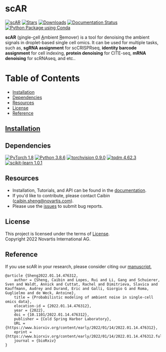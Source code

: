 # scAR  

[![scAR](https://anaconda.org/bioconda/scar/badges/version.svg)](https://anaconda.org/bioconda/scar)
[![Stars](https://img.shields.io/github/stars/Novartis/scar?logo=GitHub&color=red)](https://github.com/Novartis/scAR)
[![Downloads](https://anaconda.org/bioconda/scar/badges/downloads.svg)](https://anaconda.org/bioconda/scar/files)
[![Documentation Status](https://readthedocs.org/projects/scar-tutorials/badge/?version=latest)](https://scar-tutorials.readthedocs.io/en/latest/?badge=latest)
[![Python Package using Conda](https://github.com/Novartis/scAR/actions/workflows/python-conda-build.yaml/badge.svg)](https://github.com/Novartis/scAR/actions/workflows/python-conda-build.yaml)

**scAR** (<u>s</u>ingle-<u>c</u>ell <u>A</u>mbient <u>R</u>emover) is a tool for denoising the ambient signals in droplet-based single cell omics. It can be used for multiple tasks, such as, **sgRNA assignment** for scCRISPRseq, **identity barcode assignment** for cell indexing, **protein denoising** for CITE-seq, **mRNA denoising** for scRNAseq, and etc..

# Table of Contents

- [Installation](#Installation)
- [Dependencies](#Dependencies)
- [Resources](#Resources)
- [License](#License)
- [Reference](#Reference)

## [Installation](https://scar-tutorials.readthedocs.io/en/latest/Installation.html)

## Dependencies

[![PyTorch 1.8](https://img.shields.io/badge/PyTorch-1.8.0-greeen.svg)](https://pytorch.org/)
[![Python 3.8.6](https://img.shields.io/badge/python-3.8.6-blue.svg)](https://www.python.org/)
[![torchvision 0.9.0](https://img.shields.io/badge/torchvision-0.9.0-red.svg)](https://pytorch.org/vision/stable/index.html)
[![tqdm 4.62.3](https://img.shields.io/badge/tqdm-4.62.3-orange.svg)](https://github.com/tqdm/tqdm)
[![scikit-learn 1.0.1](https://img.shields.io/badge/scikit_learn-1.0.1-green.svg)](https://scikit-learn.org/)

## Resources

- Installation, Tutorials, and API can be found in the [documentation](https://scar-tutorials.readthedocs.io/en/latest/).
- If you'd like to contribute, please contact Caibin (caibin.sheng@novartis.com).
- Please use the [issues](https://github.com/Novartis/scAR/issues) to submit bug reports.

## License

This project is licensed under the terms of [License](LICENSE.txt).  
Copyright 2022 Novartis International AG.

## Reference

If you use scAR in your research, please consider citing our [manuscript](https://doi.org/10.1101/2022.01.14.476312),

```
@article {Sheng2022.01.14.476312,
	author = {Sheng, Caibin and Lopes, Rui and Li, Gang and Schuierer, Sven and Waldt, Annick and Cuttat, Rachel and Dimitrieva, Slavica and Kauffmann, Audrey and Durand, Eric and Galli, Giorgio G and Roma, Guglielmo and de Weck, Antoine},
	title = {Probabilistic modeling of ambient noise in single-cell omics data},
	elocation-id = {2022.01.14.476312},
	year = {2022},
	doi = {10.1101/2022.01.14.476312},
	publisher = {Cold Spring Harbor Laboratory},
	URL = {https://www.biorxiv.org/content/early/2022/01/14/2022.01.14.476312},
	eprint = {https://www.biorxiv.org/content/early/2022/01/14/2022.01.14.476312.full.pdf},
	journal = {bioRxiv}
}
```
